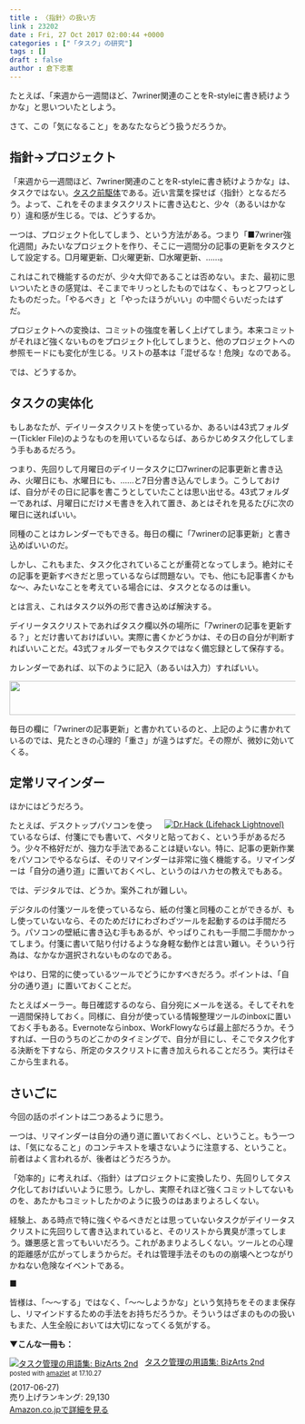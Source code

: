 ```yaml
---
title : 〈指針〉の扱い方
link : 23202
date : Fri, 27 Oct 2017 02:00:44 +0000
categories : ["「タスク」の研究"]
tags : []
draft : false
author : 倉下忠憲
---
```


たとえば、「来週から一週間ほど、7wriner関連のことをR-styleに書き続けようかな」と思いついたとしよう。

さて、この「気になること」をあなたならどう扱うだろうか。

<h2>指針→プロジェクト</h2>

「来週から一週間ほど、7wriner関連のことをR-styleに書き続けようかな」は、タスクではない。<a href="https://rashita.net/blog/?p=23154">タスク前駆体</a>である。近い言葉を探せば〈指針〉となるだろう。よって、これをそのままタスクリストに書き込むと、少々（あるいはかなり）違和感が生じる。では、どうするか。

一つは、プロジェクト化してしまう、という方法がある。つまり「■7wriner強化週間」みたいなプロジェクトを作り、そこに一週間分の記事の更新をタスクとして設定する。□月曜更新、□火曜更新、□水曜更新、……。

これはこれで機能するのだが、少々大仰であることは否めない。また、最初に思いついたときの感覚は、そこまでキリっとしたものではなく、もっとフワっとしたものだった。「やるべき」と「やったほうがいい」の中間ぐらいだったはずだ。

プロジェクトへの変換は、コミットの強度を著しく上げてしまう。本来コミットがそれほど強くないものをプロジェクト化してしまうと、他のプロジェクトへの参照モードにも変化が生じる。リストの基本は「混ぜるな！危険」なのである。

では、どうするか。

<h2>タスクの実体化</h2>

もしあなたが、デイリータスクリストを使っているか、あるいは43式フォルダー(Tickler File)のようなものを用いているならば、あらかじめタスク化してしまう手もあるだろう。

つまり、先回りして月曜日のデイリータスクに□7wrinerの記事更新と書き込み、火曜日にも、水曜日にも、……と7日分書き込んでしまう。こうしておけば、自分がその日に記事を書こうとしていたことは思い出せる。43式フォルダーであれば、月曜日にだけメモ書きを入れて置き、あとはそれを見るたびに次の曜日に送ればいい。

同種のことはカレンダーでもできる。毎日の欄に「7wrinerの記事更新」と書き込めばいいのだ。

しかし、これもまた、タスク化されていることが重荷となってしまう。絶対にその記事を更新すべきだと思っているならば問題ない。でも、他にも記事書くかもな〜、みたいなことを考えている場合には、タスクとなるのは重い。

とは言え、これはタスク以外の形で書き込めば解決する。

デイリータスクリストであればタスク欄以外の場所に「7wrinerの記事を更新する？」とだけ書いておけばいい。実際に書くかどうかは、その日の自分が判断すればいいことだ。43式フォルダーでもタスクではなく備忘録として保存する。

カレンダーであれば、以下のように記入（あるいは入力）すればいい。

<a href="https://rashita.net/blog/?attachment_id=23203" rel="attachment wp-att-23203"><img src="https://rashita.net/blog/wp-content/uploads/2017/10/screenshot-44.png" alt="" width="941" height="60" class="alignnone size-full wp-image-23203" /></a>

毎日の欄に「7wrinerの記事更新」と書かれているのと、上記のように書かれているのでは、見たときの心理的「重さ」が違うはずだ。その際が、微妙に効いてくる。

<h2>定常リマインダー</h2>

ほかにはどうだろう。

<div style="float:right;margin:0 20px;"><a href="http://www.amazon.co.jp/exec/obidos/ASIN/B06XTC39LY/rashita1000-22/ref=nosim/" name="amazletlink" target="_blank"><img src="https://images-fe.ssl-images-amazon.com/images/I/41VTeWXKoeL._SL160_.jpg" alt="Dr.Hack (Lifehack Lightnovel)" style="border: none;" /></a></div>


たとえば、デスクトップパソコンを使っているならば、付箋にでも書いて、ペタリと貼っておく、という手があるだろう。少々不格好だが、強力な手法であることは疑いない。特に、記事の更新作業をパソコンでやるならば、そのリマインダーは非常に強く機能する。リマインダーは「自分の通り道」に置いておくべし、というのはハカセの教えでもある。

では、デジタルでは、どうか。案外これが難しい。

デジタルの付箋ツールを使っているなら、紙の付箋と同種のことができるが、もし使っていないなら、そのためだけにわざわざツールを起動するのは手間だろう。パソコンの壁紙に書き込む手もあるが、やっぱりこれも一手間二手間かかってしまう。付箋に書いて貼り付けるような身軽な動作とは言い難い。そういう行為は、なかなか選択されないものなのである。

やはり、日常的に使っているツールでどうにかすべきだろう。ポイントは、「自分の通り道」に置いておくことだ。

たとえばメーラー。毎日確認するのなら、自分宛にメールを送る。そしてそれを一週間保持しておく。同様に、自分が使っている情報整理ツールのinboxに置いておく手もある。Evernoteならinbox、WorkFlowyならば最上部だろうか。そうすれば、一日のうちのどこかのタイミングで、自分が目にし、そこでタスク化する決断を下すなら、所定のタスクリストに書き加えられることだろう。実行はそこから生まれる。

<h2>さいごに</h2>

今回の話のポイントは二つあるように思う。

一つは、リマインダーは自分の通り道に置いておくべし、ということ。もう一つは、「気になること」のコンテキストを壊さないように注意する、ということ。前者はよく言われるが、後者はどうだろうか。

「効率的」に考えれば、〈指針〉はプロジェクトに変換したり、先回りしてタスク化しておけばいいように思う。しかし、実際それほど強くコミットしてないものを、あたかもコミットしたかのように扱うのはあまりよろしくない。

経験上、ある時点で特に強くやるべきだとは思っていないタスクがデイリータスクリストに先回りして書き込まれていると、そのリストから異臭が漂ってしまう。嫌悪感と言ってもいいだろう。これがあまりよろしくない。ツールとの心理的距離感が広がってしまうからだ。それは管理手法そのものの崩壊へとつながりかねない危険なイベントである。

■

皆様は、「〜〜する」ではなく、「〜〜しようかな」という気持ちをそのまま保存し、リマインドするための手法をお持ちだろうか。そういうはざまのものの扱いもまた、人生全般においては大切になってくる気がする。

<strong>▼こんな一冊も：</strong>

<div class="amazlet-box" style="margin-bottom:0px;"><div class="amazlet-image" style="float:left;margin:0px 12px 1px 0px;"><a href="http://www.amazon.co.jp/exec/obidos/ASIN/B073F8WKW4/rashita1000-22/ref=nosim/" name="amazletlink" target="_blank"><img src="https://images-fe.ssl-images-amazon.com/images/I/41KD%2BtMKN8L._SL160_.jpg" alt="タスク管理の用語集: BizArts 2nd" style="border: none;" /></a></div><div class="amazlet-info" style="line-height:120%; margin-bottom: 10px"><div class="amazlet-name" style="margin-bottom:10px;line-height:120%"><a href="http://www.amazon.co.jp/exec/obidos/ASIN/B073F8WKW4/rashita1000-22/ref=nosim/" name="amazletlink" target="_blank">タスク管理の用語集: BizArts 2nd</a><div class="amazlet-powered-date" style="font-size:80%;margin-top:5px;line-height:120%">posted with <a href="http://www.amazlet.com/" title="amazlet" target="_blank">amazlet</a> at 17.10.27</div></div><div class="amazlet-detail"> (2017-06-27)<br />売り上げランキング: 29,130<br /></div><div class="amazlet-sub-info" style="float: left;"><div class="amazlet-link" style="margin-top: 5px"><a href="http://www.amazon.co.jp/exec/obidos/ASIN/B073F8WKW4/rashita1000-22/ref=nosim/" name="amazletlink" target="_blank">Amazon.co.jpで詳細を見る</a></div></div></div><div class="amazlet-footer" style="clear: left"></div></div>
